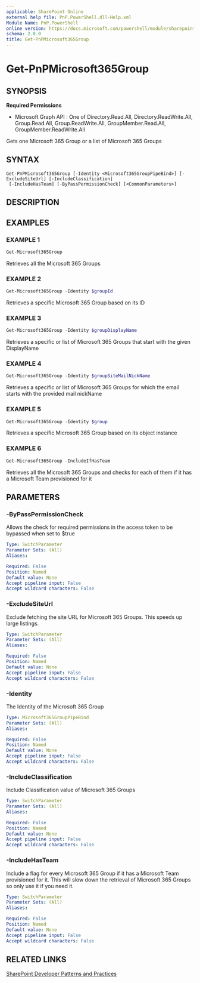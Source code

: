 ```yaml
---
applicable: SharePoint Online
external help file: PnP.PowerShell.dll-Help.xml
Module Name: PnP.PowerShell
online version: https://docs.microsoft.com/powershell/module/sharepoint-pnp/get-pnpmicrosoft365group
schema: 2.0.0
title: Get-PnPMicrosoft365Group
---
```


# Get-PnPMicrosoft365Group

## SYNOPSIS

**Required Permissions**

  * Microsoft Graph API : One of Directory.Read.All, Directory.ReadWrite.All, Group.Read.All, Group.ReadWrite.All, GroupMember.Read.All, GroupMember.ReadWrite.All

Gets one Microsoft 365 Group or a list of Microsoft 365 Groups

## SYNTAX

```
Get-PnPMicrosoft365Group [-Identity <Microsoft365GroupPipeBind>] [-ExcludeSiteUrl] [-IncludeClassification]
 [-IncludeHasTeam] [-ByPassPermissionCheck] [<CommonParameters>]
```

## DESCRIPTION

## EXAMPLES

### EXAMPLE 1
```powershell
Get-Microsoft365Group
```

Retrieves all the Microsoft 365 Groups

### EXAMPLE 2
```powershell
Get-Microsoft365Group -Identity $groupId
```

Retrieves a specific Microsoft 365 Group based on its ID

### EXAMPLE 3
```powershell
Get-Microsoft365Group -Identity $groupDisplayName
```

Retrieves a specific or list of Microsoft 365 Groups that start with the given DisplayName

### EXAMPLE 4
```powershell
Get-Microsoft365Group -Identity $groupSiteMailNickName
```

Retrieves a specific or list of Microsoft 365 Groups for which the email starts with the provided mail nickName

### EXAMPLE 5
```powershell
Get-Microsoft365Group -Identity $group
```

Retrieves a specific Microsoft 365 Group based on its object instance

### EXAMPLE 6
```powershell
Get-Microsoft365Group -IncludeIfHasTeam
```

Retrieves all the Microsoft 365 Groups and checks for each of them if it has a Microsoft Team provisioned for it

## PARAMETERS

### -ByPassPermissionCheck
Allows the check for required permissions in the access token to be bypassed when set to $true

```yaml
Type: SwitchParameter
Parameter Sets: (All)
Aliases:

Required: False
Position: Named
Default value: None
Accept pipeline input: False
Accept wildcard characters: False
```

### -ExcludeSiteUrl
Exclude fetching the site URL for Microsoft 365 Groups. This speeds up large listings.

```yaml
Type: SwitchParameter
Parameter Sets: (All)
Aliases:

Required: False
Position: Named
Default value: None
Accept pipeline input: False
Accept wildcard characters: False
```

### -Identity
The Identity of the Microsoft 365 Group

```yaml
Type: Microsoft365GroupPipeBind
Parameter Sets: (All)
Aliases:

Required: False
Position: Named
Default value: None
Accept pipeline input: False
Accept wildcard characters: False
```

### -IncludeClassification
Include Classification value of Microsoft 365 Groups

```yaml
Type: SwitchParameter
Parameter Sets: (All)
Aliases:

Required: False
Position: Named
Default value: None
Accept pipeline input: False
Accept wildcard characters: False
```

### -IncludeHasTeam
Include a flag for every Microsoft 365 Group if it has a Microsoft Team provisioned for it. This will slow down the retrieval of Microsoft 365 Groups so only use it if you need it.

```yaml
Type: SwitchParameter
Parameter Sets: (All)
Aliases:

Required: False
Position: Named
Default value: None
Accept pipeline input: False
Accept wildcard characters: False
```

## RELATED LINKS

[SharePoint Developer Patterns and Practices](https://aka.ms/sppnp)